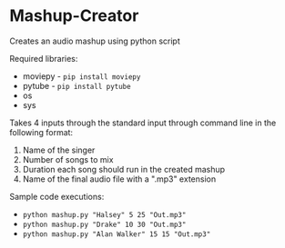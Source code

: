 # Mashup-Creator
Creates an audio mashup using python script

Required libraries:
  * moviepy - `pip install moviepy`
  * pytube - `pip install pytube`
  * os
  * sys
  
Takes 4 inputs through the standard input through command line in the following format:
  1. Name of the singer
  2. Number of songs to mix
  3. Duration each song should run in the created mashup
  4. Name of the final audio file with a ".mp3" extension

Sample code executions:
  * `python mashup.py "Halsey" 5 25 "Out.mp3"`
  * `python mashup.py "Drake" 10 30 "Out.mp3"`
  * `python mashup.py "Alan Walker" 15 15 "Out.mp3"`
